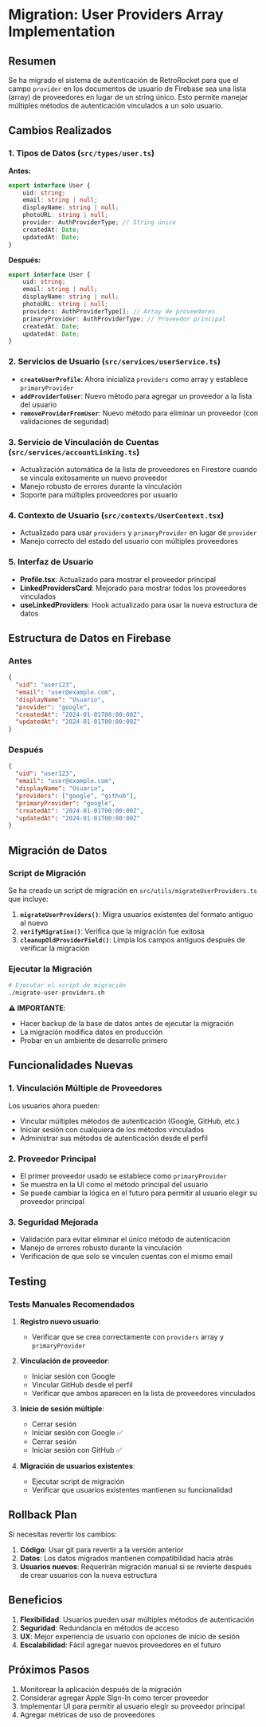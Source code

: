 # Migration: User Providers Array Implementation

## Resumen

Se ha migrado el sistema de autenticación de RetroRocket para que el campo `provider` en los documentos de usuario de Firebase sea una lista (array) de proveedores en lugar de un string único. Esto permite manejar múltiples métodos de autenticación vinculados a un solo usuario.

## Cambios Realizados

### 1. Tipos de Datos (`src/types/user.ts`)

**Antes:**
```typescript
export interface User {
    uid: string;
    email: string | null;
    displayName: string | null;
    photoURL: string | null;
    provider: AuthProviderType; // String único
    createdAt: Date;
    updatedAt: Date;
}
```

**Después:**
```typescript
export interface User {
    uid: string;
    email: string | null;
    displayName: string | null;
    photoURL: string | null;
    providers: AuthProviderType[]; // Array de proveedores
    primaryProvider: AuthProviderType; // Proveedor principal
    createdAt: Date;
    updatedAt: Date;
}
```

### 2. Servicios de Usuario (`src/services/userService.ts`)

- **`createUserProfile`**: Ahora inicializa `providers` como array y establece `primaryProvider`
- **`addProviderToUser`**: Nuevo método para agregar un proveedor a la lista del usuario
- **`removeProviderFromUser`**: Nuevo método para eliminar un proveedor (con validaciones de seguridad)

### 3. Servicio de Vinculación de Cuentas (`src/services/accountLinking.ts`)

- Actualización automática de la lista de proveedores en Firestore cuando se vincula exitosamente un nuevo proveedor
- Manejo robusto de errores durante la vinculación
- Soporte para múltiples proveedores por usuario

### 4. Contexto de Usuario (`src/contexts/UserContext.tsx`)

- Actualizado para usar `providers` y `primaryProvider` en lugar de `provider`
- Manejo correcto del estado del usuario con múltiples proveedores

### 5. Interfaz de Usuario

- **Profile.tsx**: Actualizado para mostrar el proveedor principal
- **LinkedProvidersCard**: Mejorado para mostrar todos los proveedores vinculados
- **useLinkedProviders**: Hook actualizado para usar la nueva estructura de datos

## Estructura de Datos en Firebase

### Antes
```json
{
  "uid": "user123",
  "email": "user@example.com",
  "displayName": "Usuario",
  "provider": "google",
  "createdAt": "2024-01-01T00:00:00Z",
  "updatedAt": "2024-01-01T00:00:00Z"
}
```

### Después
```json
{
  "uid": "user123",
  "email": "user@example.com",
  "displayName": "Usuario",
  "providers": ["google", "github"],
  "primaryProvider": "google",
  "createdAt": "2024-01-01T00:00:00Z",
  "updatedAt": "2024-01-01T00:00:00Z"
}
```

## Migración de Datos

### Script de Migración

Se ha creado un script de migración en `src/utils/migrateUserProviders.ts` que incluye:

1. **`migrateUserProviders()`**: Migra usuarios existentes del formato antiguo al nuevo
2. **`verifyMigration()`**: Verifica que la migración fue exitosa
3. **`cleanupOldProviderField()`**: Limpia los campos antiguos después de verificar la migración

### Ejecutar la Migración

```bash
# Ejecutar el script de migración
./migrate-user-providers.sh
```

**⚠️ IMPORTANTE**: 
- Hacer backup de la base de datos antes de ejecutar la migración
- La migración modifica datos en producción
- Probar en un ambiente de desarrollo primero

## Funcionalidades Nuevas

### 1. Vinculación Múltiple de Proveedores

Los usuarios ahora pueden:
- Vincular múltiples métodos de autenticación (Google, GitHub, etc.)
- Iniciar sesión con cualquiera de los métodos vinculados
- Administrar sus métodos de autenticación desde el perfil

### 2. Proveedor Principal

- El primer proveedor usado se establece como `primaryProvider`
- Se muestra en la UI como el método principal del usuario
- Se puede cambiar la lógica en el futuro para permitir al usuario elegir su proveedor principal

### 3. Seguridad Mejorada

- Validación para evitar eliminar el único método de autenticación
- Manejo de errores robusto durante la vinculación
- Verificación de que solo se vinculen cuentas con el mismo email

## Testing

### Tests Manuales Recomendados

1. **Registro nuevo usuario**:
   - Verificar que se crea correctamente con `providers` array y `primaryProvider`

2. **Vinculación de proveedor**:
   - Iniciar sesión con Google
   - Vincular GitHub desde el perfil
   - Verificar que ambos aparecen en la lista de proveedores vinculados

3. **Inicio de sesión múltiple**:
   - Cerrar sesión
   - Iniciar sesión con Google ✅
   - Cerrar sesión
   - Iniciar sesión con GitHub ✅

4. **Migración de usuarios existentes**:
   - Ejecutar script de migración
   - Verificar que usuarios existentes mantienen su funcionalidad

## Rollback Plan

Si necesitas revertir los cambios:

1. **Código**: Usar git para revertir a la versión anterior
2. **Datos**: Los datos migrados mantienen compatibilidad hacia atrás
3. **Usuarios nuevos**: Requerirán migración manual si se revierte después de crear usuarios con la nueva estructura

## Beneficios

1. **Flexibilidad**: Usuarios pueden usar múltiples métodos de autenticación
2. **Seguridad**: Redundancia en métodos de acceso
3. **UX**: Mejor experiencia de usuario con opciones de inicio de sesión
4. **Escalabilidad**: Fácil agregar nuevos proveedores en el futuro

## Próximos Pasos

1. Monitorear la aplicación después de la migración
2. Considerar agregar Apple Sign-In como tercer proveedor
3. Implementar UI para permitir al usuario elegir su proveedor principal
4. Agregar métricas de uso de proveedores
